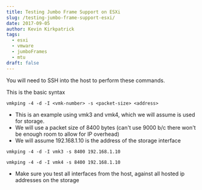 ```yaml
---
title: Testing Jumbo Frame Support on ESXi
slug: /testing-jumbo-frame-support-esxi/
date: 2017-09-05
author: Kevin Kirkpatrick
tags:
  - esxi
  - vmware
  - jumboFrames
  - mtu
draft: false
---
```

You will need to SSH into the host to perform these commands.

This is the basic syntax
```
vmkping -4 -d -I <vmk-number> -s <packet-size> <address>
```

* This is an example using vmk3 and vmk4, which we will assume is used for storage.
* We will use a packet size of 8400 bytes (can't use 9000 b/c there won't be enough room to allow for IP overhead)
* We will assume 192.168.1.10 is the address of the storage interface

```
vmkping -4 -d -I vmk3 -s 8400 192.168.1.10

vmkping -4 -d -I vmk4 -s 8400 192.168.1.10
```

* Make sure you test all interfaces from the host, against all hosted ip addresses on the storage



